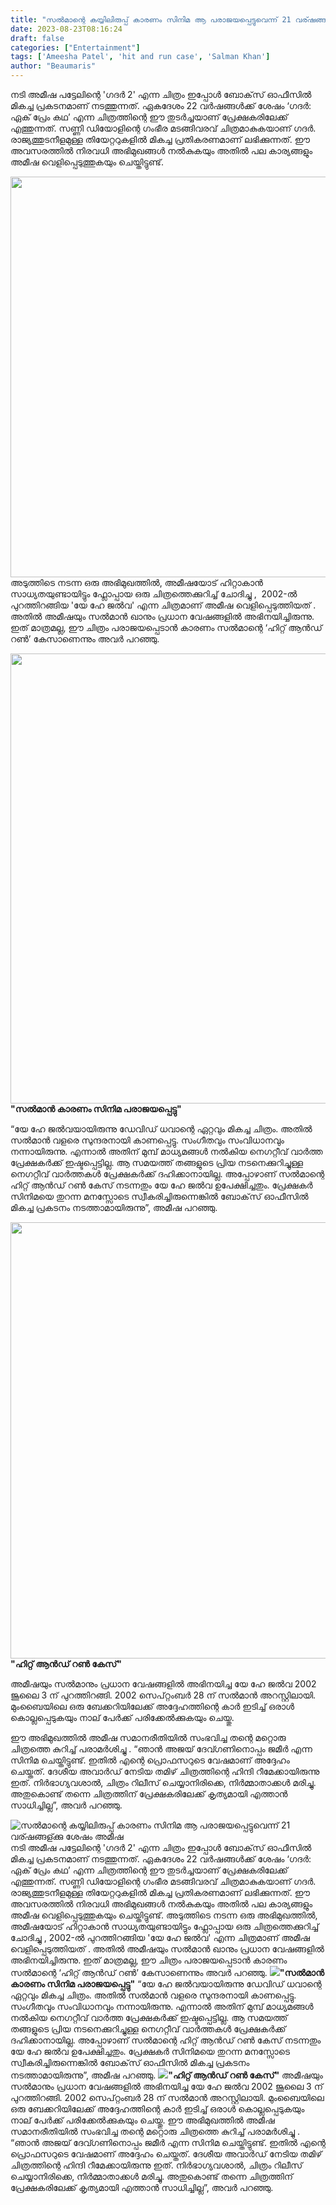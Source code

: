 ```yaml
---
title: "സൽമാന്റെ കയ്യിലിരുപ്പ് കാരണം സിനിമ ആ പരാജയപ്പെട്ടുവെന്ന് 21 വര്ഷങ്ങള്ക്കു ശേഷം അമീഷ"
date: 2023-08-23T08:16:24
draft: false
categories: ["Entertainment"]
tags: ['Ameesha Patel', 'hit and run case', 'Salman Khan']
author: "Beaumaris"
---
```


നടി അമീഷ പട്ടേലിന്റെ 'ഗദർ 2' എന്ന ചിത്രം ഇപ്പോൾ ബോക്‌സ് ഓഫീസിൽ മികച്ച പ്രകടനമാണ് നടത്തുന്നത്. ഏകദേശം 22 വർഷങ്ങൾക്ക് ശേഷം ‘ഗദർ: ഏക് പ്രേം കഥ’ എന്ന ചിത്രത്തിന്റെ ഈ തുടർച്ചയാണ് പ്രേക്ഷകരിലേക്ക് എത്തുന്നത്. സണ്ണി ഡിയോളിന്റെ ഗംഭീര മടങ്ങിവരവ് ചിത്രമാകുകയാണ് ഗദർ. രാജ്യത്തുടനീളമുള്ള തിയേറ്ററുകളിൽ മികച്ച പ്രതികരണമാണ് ലഭിക്കുന്നത്. ഈ അവസരത്തിൽ നിരവധി അഭിമുഖങ്ങൾ നൽകുകയും അതിൽ പല കാര്യങ്ങളും അമീഷ വെളിപ്പെടുത്തുകയും ചെയ്തിട്ടുണ്ട്.

<img class="size-full wp-image-415499 aligncenter" src="https://cdn.boolokam.com/articles/2023/08/ffffgg.jpg" alt="" width="900" height="641" />അടുത്തിടെ നടന്ന ഒരു അഭിമുഖത്തിൽ, അമീഷയോട് ഹിറ്റാകാൻ സാധ്യതയുണ്ടായിട്ടും ഫ്ലോപ്പായ ഒരു ചിത്രത്തെക്കുറിച്ച് ചോദിച്ചു ,  2002-ൽ പുറത്തിറങ്ങിയ 'യേ ഹേ ജൽവ' എന്ന ചിത്രമാണ് അമീഷ വെളിപ്പെടുത്തിയത് . അതിൽ അമീഷയും സൽമാൻ ഖാനും പ്രധാന വേഷങ്ങളിൽ അഭിനയിച്ചിരുന്നു. ഇത് മാത്രമല്ല, ഈ ചിത്രം പരാജയപ്പെടാൻ കാരണം സൽമാന്റെ ‘ഹിറ്റ് ആൻഡ് റൺ’ കേസാണെന്നും അവർ പറഞ്ഞു.

<strong><img class="size-full wp-image-415497 aligncenter" src="https://cdn.boolokam.com/articles/2023/08/ffwfggg-2.jpg" alt="" width="1280" height="720" />"സൽമാൻ കാരണം സിനിമ പരാജയപ്പെട്ടു"</strong>

“യേ ഹേ ജൽവയായിരുന്നു ഡേവിഡ് ധവാന്റെ ഏറ്റവും മികച്ച ചിത്രം. അതിൽ സൽമാൻ വളരെ സുന്ദരനായി കാണപ്പെട്ടു. സംഗീതവും സംവിധാനവും നന്നായിരുന്നു. എന്നാൽ അതിന് മുമ്പ് മാധ്യമങ്ങൾ നൽകിയ നെഗറ്റീവ് വാർത്ത പ്രേക്ഷകർക്ക് ഇഷ്ടപ്പെട്ടില്ല. ആ സമയത്ത് തങ്ങളുടെ പ്രിയ നടനെക്കുറിച്ചുള്ള നെഗറ്റീവ് വാർത്തകൾ പ്രേക്ഷകർക്ക് ദഹിക്കാനായില്ല. അപ്പോഴാണ് സൽമാന്റെ ഹിറ്റ് ആൻഡ് റൺ കേസ് നടന്നതും യേ ഹേ ജൽവ ഉപേക്ഷിച്ചതും. പ്രേക്ഷകർ സിനിമയെ തുറന്ന മനസ്സോടെ സ്വീകരിച്ചിരുന്നെങ്കിൽ ബോക്‌സ് ഓഫീസിൽ മികച്ച പ്രകടനം നടത്താമായിരുന്നു”, അമീഷ പറഞ്ഞു.

<strong><img class="size-full wp-image-415498 aligncenter" src="https://cdn.boolokam.com/articles/2023/08/w22r.jpg" alt="" width="625" height="698" />"ഹിറ്റ് ആൻഡ് റൺ കേസ്"</strong>

അമീഷയും സൽമാനും പ്രധാന വേഷങ്ങളിൽ അഭിനയിച്ച യേ ഹേ ജൽവ 2002 ജൂലൈ 3 ന് പുറത്തിറങ്ങി. 2002 സെപ്റ്റംബർ 28 ന് സൽമാൻ അറസ്റ്റിലായി. മുംബൈയിലെ ഒരു ബേക്കറിയിലേക്ക് അദ്ദേഹത്തിന്റെ കാർ ഇടിച്ച് ഒരാൾ കൊല്ലപ്പെടുകയും നാല് പേർക്ക് പരിക്കേൽക്കുകയും ചെയ്തു.

ഈ അഭിമുഖത്തിൽ അമീഷ സമാനരീതിയിൽ സംഭവിച്ച തന്റെ മറ്റൊരു ചിത്രത്തെ കുറിച്ച് പരാമർശിച്ചു . “ഞാൻ അജയ് ദേവ്ഗണിനൊപ്പം ജമീർ എന്ന സിനിമ ചെയ്തിട്ടുണ്ട്. ഇതിൽ എന്റെ പ്രൊഫസറുടെ വേഷമാണ് അദ്ദേഹം ചെയ്തത്. ദേശീയ അവാർഡ് നേടിയ തമിഴ് ചിത്രത്തിന്റെ ഹിന്ദി റീമേക്കായിരുന്നു ഇത്. നിർഭാഗ്യവശാൽ, ചിത്രം റിലീസ് ചെയ്യാനിരിക്കെ, നിർമ്മാതാക്കൾ മരിച്ചു. അതുകൊണ്ട് തന്നെ ചിത്രത്തിന് പ്രേക്ഷകരിലേക്ക് കൃത്യമായി എത്താൻ സാധിച്ചില്ല”, അവർ പറഞ്ഞു.


![സൽമാന്റെ കയ്യിലിരുപ്പ് കാരണം സിനിമ ആ പരാജയപ്പെട്ടുവെന്ന് 21 വര്ഷങ്ങള്ക്കു ശേഷം അമീഷ](https://cdn.boolokam.com/articles/2023/08/ffffgg.jpg)നടി അമീഷ പട്ടേലിന്റെ 'ഗദർ 2' എന്ന ചിത്രം ഇപ്പോൾ ബോക്‌സ് ഓഫീസിൽ മികച്ച പ്രകടനമാണ് നടത്തുന്നത്. ഏകദേശം 22 വർഷങ്ങൾക്ക് ശേഷം ‘ഗദർ: ഏക് പ്രേം കഥ’ എന്ന ചിത്രത്തിന്റെ ഈ തുടർച്ചയാണ് പ്രേക്ഷകരിലേക്ക് എത്തുന്നത്. സണ്ണി ഡിയോളിന്റെ ഗംഭീര മടങ്ങിവരവ് ചിത്രമാകുകയാണ് ഗദർ. രാജ്യത്തുടനീളമുള്ള തിയേറ്ററുകളിൽ മികച്ച പ്രതികരണമാണ് ലഭിക്കുന്നത്. ഈ അവസരത്തിൽ നിരവധി അഭിമുഖങ്ങൾ നൽകുകയും അതിൽ പല കാര്യങ്ങളും അമീഷ വെളിപ്പെടുത്തുകയും ചെയ്തിട്ടുണ്ട്. അടുത്തിടെ നടന്ന ഒരു അഭിമുഖത്തിൽ, അമീഷയോട് ഹിറ്റാകാൻ സാധ്യതയുണ്ടായിട്ടും ഫ്ലോപ്പായ ഒരു ചിത്രത്തെക്കുറിച്ച് ചോദിച്ചു , 2002-ൽ പുറത്തിറങ്ങിയ 'യേ ഹേ ജൽവ' എന്ന ചിത്രമാണ് അമീഷ വെളിപ്പെടുത്തിയത് . അതിൽ അമീഷയും സൽമാൻ ഖാനും പ്രധാന വേഷങ്ങളിൽ അഭിനയിച്ചിരുന്നു. ഇത് മാത്രമല്ല, ഈ ചിത്രം പരാജയപ്പെടാൻ കാരണം സൽമാന്റെ ‘ഹിറ്റ് ആൻഡ് റൺ’ കേസാണെന്നും അവർ പറഞ്ഞു. **![](https://cdn.boolokam.com/articles/2023/08/ffwfggg-2.jpg)"സൽമാൻ കാരണം സിനിമ പരാജയപ്പെട്ടു"** “യേ ഹേ ജൽവയായിരുന്നു ഡേവിഡ് ധവാന്റെ ഏറ്റവും മികച്ച ചിത്രം. അതിൽ സൽമാൻ വളരെ സുന്ദരനായി കാണപ്പെട്ടു. സംഗീതവും സംവിധാനവും നന്നായിരുന്നു. എന്നാൽ അതിന് മുമ്പ് മാധ്യമങ്ങൾ നൽകിയ നെഗറ്റീവ് വാർത്ത പ്രേക്ഷകർക്ക് ഇഷ്ടപ്പെട്ടില്ല. ആ സമയത്ത് തങ്ങളുടെ പ്രിയ നടനെക്കുറിച്ചുള്ള നെഗറ്റീവ് വാർത്തകൾ പ്രേക്ഷകർക്ക് ദഹിക്കാനായില്ല. അപ്പോഴാണ് സൽമാന്റെ ഹിറ്റ് ആൻഡ് റൺ കേസ് നടന്നതും യേ ഹേ ജൽവ ഉപേക്ഷിച്ചതും. പ്രേക്ഷകർ സിനിമയെ തുറന്ന മനസ്സോടെ സ്വീകരിച്ചിരുന്നെങ്കിൽ ബോക്‌സ് ഓഫീസിൽ മികച്ച പ്രകടനം നടത്താമായിരുന്നു”, അമീഷ പറഞ്ഞു. **![](https://cdn.boolokam.com/articles/2023/08/w22r.jpg)"ഹിറ്റ് ആൻഡ് റൺ കേസ്"** അമീഷയും സൽമാനും പ്രധാന വേഷങ്ങളിൽ അഭിനയിച്ച യേ ഹേ ജൽവ 2002 ജൂലൈ 3 ന് പുറത്തിറങ്ങി. 2002 സെപ്റ്റംബർ 28 ന് സൽമാൻ അറസ്റ്റിലായി. മുംബൈയിലെ ഒരു ബേക്കറിയിലേക്ക് അദ്ദേഹത്തിന്റെ കാർ ഇടിച്ച് ഒരാൾ കൊല്ലപ്പെടുകയും നാല് പേർക്ക് പരിക്കേൽക്കുകയും ചെയ്തു. ഈ അഭിമുഖത്തിൽ അമീഷ സമാനരീതിയിൽ സംഭവിച്ച തന്റെ മറ്റൊരു ചിത്രത്തെ കുറിച്ച് പരാമർശിച്ചു . “ഞാൻ അജയ് ദേവ്ഗണിനൊപ്പം ജമീർ എന്ന സിനിമ ചെയ്തിട്ടുണ്ട്. ഇതിൽ എന്റെ പ്രൊഫസറുടെ വേഷമാണ് അദ്ദേഹം ചെയ്തത്. ദേശീയ അവാർഡ് നേടിയ തമിഴ് ചിത്രത്തിന്റെ ഹിന്ദി റീമേക്കായിരുന്നു ഇത്. നിർഭാഗ്യവശാൽ, ചിത്രം റിലീസ് ചെയ്യാനിരിക്കെ, നിർമ്മാതാക്കൾ മരിച്ചു. അതുകൊണ്ട് തന്നെ ചിത്രത്തിന് പ്രേക്ഷകരിലേക്ക് കൃത്യമായി എത്താൻ സാധിച്ചില്ല”, അവർ പറഞ്ഞു.
